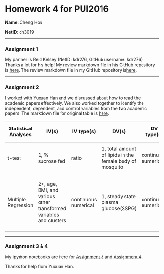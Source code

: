 # Homework 4 for PUI2016

**Name**: Cheng Hou

**NetID**: ch3019

---

### Assignment 1

My partner is Reid Kelsey (NetID: kdr276, GitHub username: kdr276). Thanks a lot for his help! My review markdown file in his GitHub repository is [here](https://github.com/kdr276/PUI2016_kdr276/blob/master/HW3_kdr276/CitibikeReview_ch3019.md). The review markdown file in my GitHub repository is[here](https://github.com/nnhoucheng/PUI2016_ch3019/blob/master/HW4_ch3019/CitibikeReview_ch3019.md).

---

### Assignment 2

I worked with Yuxuan Han and we discussed about how to read the academic papers effectively. We also worked together to identify the independent, dependent, and control variables from the two academic papers. The markdown file for original table is [here](https://github.com/nnhoucheng/PUI2016_ch3019/blob/master/HW4_ch3019/HW4_2_ch3019.md).

| Statistical Analyses | IV(s)                                                               | IV type(s)           | DV(s)                                                    | DV type(s)           | Control variable | Control variable type | Question to be answered                                                                                                          | H0                             | alpha | link to paper                                                            |
|----------------------|---------------------------------------------------------------------|----------------------|----------------------------------------------------------|----------------------|------------------|-----------------------|----------------------------------------------------------------------------------------------------------------------------------|--------------------------------|-------|--------------------------------------------------------------------------|
| t-test               | 1, % sucrose fed                                                    | ratio                | 1, total amount of lipids in the female body of mosquito | continuous numerical | gender           | nominal               | Does starvationincrease insulin sensitivity in mosquitoes.                                                                       | lipids after <= lipids before  | 0.05  | http://journals.plos.org/plosone/article?id=10.1371/journal.pone.0086183 |
| Multiple Regression  | 2+, age, BMI, and various other transformed  variables and clusters | continuous numerical | 1, steady state plasma glucose(SSPG)                     | continuous numerical | ethnicity        | nominal               | Can insulin resistance for a group of Chinese women be defined precisely through the means of Gauss mixture vector quantization? | N/A                            | N/A   | http://journals.plos.org/plosone/article?id=10.1371/journal.pone.0094129 |

---

### Assignment 3 & 4

My ipython notebooks are here for [Assignment 3](https://github.com/nnhoucheng/PUI2016_ch3019/blob/master/HW4_ch3019/HW4_3_ch3019.ipynb) and [Assignment 4](https://github.com/nnhoucheng/PUI2016_ch3019/blob/master/HW4_ch3019/HW4_4_ch3019.ipynb).

Thanks for help from Yuxuan Han.

